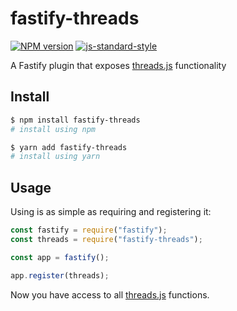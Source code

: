# fastify-threads

[![NPM version](https://img.shields.io/npm/v/fastify-threads)](https://www.npmjs.com/package/fastify-threads)
[![js-standard-style](https://img.shields.io/badge/code%20style-standard-brightgreen.svg?style=flat)](http://standardjs.com/)

A Fastify plugin that exposes [threads.js](https://github.com/andywer/threads.js) functionality

## Install

```bash
$ npm install fastify-threads
# install using npm

$ yarn add fastify-threads
# install using yarn
```

## Usage

Using is as simple as requiring and registering it:

```javascript
const fastify = require("fastify");
const threads = require("fastify-threads");

const app = fastify();

app.register(threads);
```

Now you have access to all [threads.js](https://github.com/andywer/threads.js) functions.
